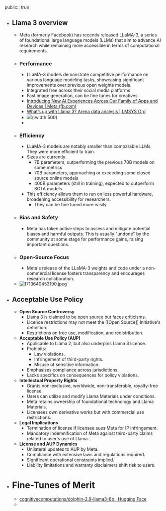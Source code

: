public:: true

- ## Llama 3 overview
	- Meta (formerly Facebook) has recently released LLaMA-3,  a series of foundational large language models (LLMs) that aim to advance AI research while remaining more accessible in terms of computational requirements.
	- ### Performance
		- LLaMA-3 models demonstrate competitive performance on various language modeling tasks, showcasing significant improvements over previous open weights models.
		- Integrated free across their social media platforms
		- Fast image generation, can be fine tunes for creatives.
		- [Introducing New AI Experiences Across Our Family of Apps and Devices | Meta (fb.com)](https://about.fb.com/news/2023/09/introducing-ai-powered-assistants-characters-and-creative-tools/)
		- [What’s up with Llama 3? Arena data analysis | LMSYS Org](https://lmsys.org/blog/2024-05-08-llama3/)
		- ![](https://lmsys.org/images/blog/llama3/topic_win_rate.png){:width 500}
		-
	- ### Efficiency
		- LLaMA-3 models are notably smaller than comparable LLMs. They were more efficient to train.
		- Sizes are currently:
			- 7B parameters, outperforming the previous 70B models on some metrics
			- 70B parameters, approaching or exceeding some closed source online models
			- 400B parameters (still in training), expected to outperform SOTA models
		- This efficiency allows them to run on less powerful hardware, broadening accessibility for researchers.
			- They can be fine tuned more easily.
	- ### Bias and Safety
		- Meta has taken active steps to assess and mitigate potential biases and harmful outputs. This is usually "undone" by the community at some stage for performance gains, raising important questions.
	- ### Open-Source Focus
		- Meta's release of the LLaMA-3 weights and code under a non-commercial license fosters transparency and encourages research collaboration.
	- ![1713640453190.jpeg](../assets/1713640453190_1713644111547_0.jpeg)
- ## Acceptable Use Policy
	- **Open Source Controversy**
		- Llama 3 is claimed to be open source but faces criticisms.
		- Licence restrictions may not meet the [[Open Source]] Initiative's definition.
		- Restrictions on free use, modification, and redistribution.
	- **Acceptable Use Policy (AUP)**
		- Applicable to Llama 2, but also underpins Llama 3 license.
		- Prohibits:
			- Law violations.
			- Infringement of third-party rights.
			- Misuse of sensitive information.
		- Emphasizes compliance across jurisdictions.
		- Lacks specifics on consequences for policy violations.
	- **Intellectual Property Rights**
		- Grants non-exclusive, worldwide, non-transferable, royalty-free license.
		- Users can utilize and modify Llama Materials under conditions.
		- Meta retains ownership of foundational technology and Llama Materials.
		- Licensees own derivative works but with commercial use restrictions.
	- **Legal Implications**
		- Termination of license if licensee sues Meta for IP infringement.
		- Mandatory indemnification of Meta against third-party claims related to user's use of Llama.
	- **License and AUP Dynamics**
		- Unilateral updates to AUP by Meta.
		- Compliance with extensive laws and regulations required.
		- Significant operational constraints implied.
		- Liability limitations and warranty disclaimers shift risk to users.
- # Fine-Tunes of Merit
	- [cognitivecomputations/dolphin-2.9-llama3-8b · Hugging Face](https://huggingface.co/cognitivecomputations/dolphin-2.9-llama3-8b)
	-